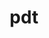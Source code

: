 ---
title: "pdt"
layout: cache
categories: [package, develop-2024-01-07]
meta: {"versions": ["3.25.1"], "compilers": ["cce@=15.0.1", "gcc@=10.3.0", "gcc@=11.4.0", "gcc@=9.4.0", "oneapi@=2023.2.0"], "oss": ["rhel8", "sle_hpc15", "ubuntu20.04"], "platforms": ["linux"], "targets": ["neoverse_v1", "ppc64le", "x86_64_v3", "x86_64_v4", "zen4"], "stacks": ["e4s", "e4s-cray-rhel", "e4s-cray-sles", "e4s-neoverse_v1", "e4s-oneapi", "e4s-power", "e4s-rocm-external", "root"], "num_specs": 6, "num_specs_by_stack": {"root": 6, "e4s-cray-rhel": 1, "e4s-cray-sles": 1, "e4s-neoverse_v1": 1, "e4s-power": 1, "e4s-rocm-external": 1, "e4s": 1, "e4s-oneapi": 1}}
spec_details: [{"hash": "z66tv3kmjh5pfkjhj4ystsgaqrjl3kpi", "compiler": "cce@=15.0.1", "versions": ["3.25.1"], "os": "rhel8", "platform": "linux", "target": "zen4", "variants": ["build_system=autotools", "patches=113fca0", "~pic"], "stacks": ["root", "e4s-cray-rhel"], "size": "-", "tarball": "https://binaries.spack.io/releases/develop-2024-01-07/build_cache/linux-rhel8-zen4/cce-15.0.1/pdt-3.25.1/linux-rhel8-zen4-cce-15.0.1-pdt-3.25.1-z66tv3kmjh5pfkjhj4ystsgaqrjl3kpi.spack"}, {"hash": "4ivh4iqxyusdazc4qrfm2v42vderxkco", "compiler": "gcc@=10.3.0", "versions": ["3.25.1"], "os": "sle_hpc15", "platform": "linux", "target": "x86_64_v4", "variants": ["build_system=autotools", "~pic"], "stacks": ["e4s-cray-sles", "root"], "size": "-", "tarball": "https://binaries.spack.io/releases/develop-2024-01-07/build_cache/linux-sle_hpc15-x86_64_v4/gcc-10.3.0/pdt-3.25.1/linux-sle_hpc15-x86_64_v4-gcc-10.3.0-pdt-3.25.1-4ivh4iqxyusdazc4qrfm2v42vderxkco.spack"}, {"hash": "6nkmg2ac3aygtjrc2csxugq2wn5csn52", "compiler": "gcc@=11.4.0", "versions": ["3.25.1"], "os": "ubuntu20.04", "platform": "linux", "target": "neoverse_v1", "variants": ["build_system=autotools", "~pic"], "stacks": ["e4s-neoverse_v1", "root"], "size": "-", "tarball": "https://binaries.spack.io/releases/develop-2024-01-07/build_cache/linux-ubuntu20.04-neoverse_v1/gcc-11.4.0/pdt-3.25.1/linux-ubuntu20.04-neoverse_v1-gcc-11.4.0-pdt-3.25.1-6nkmg2ac3aygtjrc2csxugq2wn5csn52.spack"}, {"hash": "r25fy53k5mgaygome542m3j24bchufsn", "compiler": "gcc@=9.4.0", "versions": ["3.25.1"], "os": "ubuntu20.04", "platform": "linux", "target": "ppc64le", "variants": ["build_system=autotools", "~pic"], "stacks": ["root", "e4s-power"], "size": "-", "tarball": "https://binaries.spack.io/releases/develop-2024-01-07/build_cache/linux-ubuntu20.04-ppc64le/gcc-9.4.0/pdt-3.25.1/linux-ubuntu20.04-ppc64le-gcc-9.4.0-pdt-3.25.1-r25fy53k5mgaygome542m3j24bchufsn.spack"}, {"hash": "wih2iguykdgnzu6l7n4kuaaldpdc7que", "compiler": "gcc@=11.4.0", "versions": ["3.25.1"], "os": "ubuntu20.04", "platform": "linux", "target": "x86_64_v3", "variants": ["build_system=autotools", "~pic"], "stacks": ["e4s-rocm-external", "root", "e4s"], "size": "-", "tarball": "https://binaries.spack.io/releases/develop-2024-01-07/build_cache/linux-ubuntu20.04-x86_64_v3/gcc-11.4.0/pdt-3.25.1/linux-ubuntu20.04-x86_64_v3-gcc-11.4.0-pdt-3.25.1-wih2iguykdgnzu6l7n4kuaaldpdc7que.spack"}, {"hash": "wfv7s4c5wzjhitmtg6ywxshtiysiyjh5", "compiler": "oneapi@=2023.2.0", "versions": ["3.25.1"], "os": "ubuntu20.04", "platform": "linux", "target": "x86_64_v3", "variants": ["build_system=autotools", "~pic"], "stacks": ["root", "e4s-oneapi"], "size": "-", "tarball": "https://binaries.spack.io/releases/develop-2024-01-07/build_cache/linux-ubuntu20.04-x86_64_v3/oneapi-2023.2.0/pdt-3.25.1/linux-ubuntu20.04-x86_64_v3-oneapi-2023.2.0-pdt-3.25.1-wfv7s4c5wzjhitmtg6ywxshtiysiyjh5.spack"}]
---